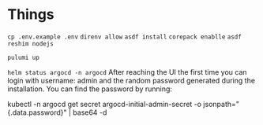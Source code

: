 # Things

`cp .env.example .env`
`direnv allow`
`asdf install`
`corepack enablle`
`asdf reshim nodejs` 

`pulumi up`

`helm status argocd -n argocd` 
After reaching the UI the first time you can login with username: admin and the random password generated during the installation. You can find the password by running:

kubectl -n argocd get secret argocd-initial-admin-secret -o jsonpath="{.data.password}" | base64 -d